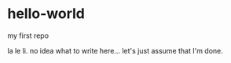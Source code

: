 # hello-world
my first repo

la le li. no idea what to write here... let's just assume that I'm done.
